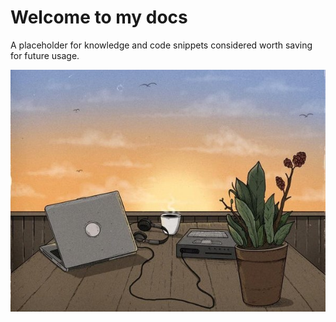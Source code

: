 # Welcome to my docs

A placeholder for knowledge and code snippets considered worth saving for future usage.

![Image title](images/Morning_Coffee_800_grande.jpg)

<!-- <figure markdown>
  ![Image title](images/Morning_Coffee_800_grande.jpg){ width="600" }
  <figcaption>Happy coding</figcaption>
</figure> -->